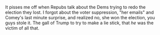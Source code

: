 It pisses me off when Repubs talk about the Dems trying to redo the election they lost. I forgot about the voter suppression, "her emails" and Comey's last minute surprise, and realized no, she won the election, you guys stole it. The gall of Trump to try to make a lie stick, that <i>he</i> was the victim of all that. 

